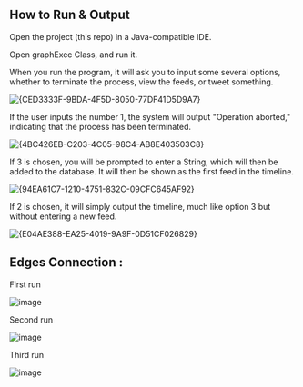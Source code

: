 
## How to Run & Output
Open the project (this repo) in a Java-compatible IDE.

Open graphExec Class, and run it.

When you run the program, it will ask you to input some several options, whether to terminate the process, view the feeds, or tweet something.

![{CED3333F-9BDA-4F5D-8050-77DF41D5D9A7}](https://github.com/user-attachments/assets/5214d91f-65bb-4bf3-ab1b-fe42b36ba4fc)

If the user inputs the number 1, the system will output "Operation aborted," indicating that the process has been terminated.

![{4BC426EB-C203-4C05-98C4-AB8E403503C8}](https://github.com/user-attachments/assets/757bc43c-6a34-4cd7-b658-55a3e3991930)

If 3 is chosen, you will be prompted to enter a String, which will then be added to the database. It will then be shown as the first feed in the timeline.

![{94EA61C7-1210-4751-832C-09CFC645AF92}](https://github.com/user-attachments/assets/8ae6ad9a-2e4b-47a8-a445-a86e20304d1d)

If 2 is chosen, it will simply output the timeline, much like option 3 but without entering a new feed.

![{E04AE388-EA25-4019-9A9F-0D51CF026829}](https://github.com/user-attachments/assets/f2db72e3-9a63-4ed5-aa83-e70f8713b4d3)

## Edges Connection :
First run

![image](https://github.com/user-attachments/assets/600cd3b5-ca34-4773-a777-d726722b9441)

Second run

![image](https://github.com/user-attachments/assets/e58a5e24-b46b-4215-ab54-4405e2860eb7)

Third run 

![image](https://github.com/user-attachments/assets/35b0f3ad-3e1c-45c5-8ef6-e9da8f0819ff)

